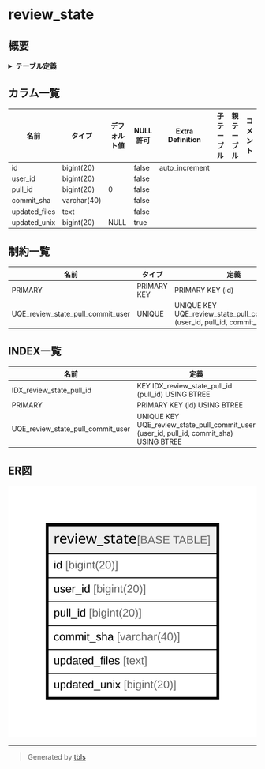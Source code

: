 # review_state

## 概要

<details>
<summary><strong>テーブル定義</strong></summary>

```sql
CREATE TABLE `review_state` (
  `id` bigint(20) NOT NULL AUTO_INCREMENT,
  `user_id` bigint(20) NOT NULL,
  `pull_id` bigint(20) NOT NULL DEFAULT 0,
  `commit_sha` varchar(40) NOT NULL,
  `updated_files` text NOT NULL,
  `updated_unix` bigint(20) DEFAULT NULL,
  PRIMARY KEY (`id`),
  UNIQUE KEY `UQE_review_state_pull_commit_user` (`user_id`,`pull_id`,`commit_sha`),
  KEY `IDX_review_state_pull_id` (`pull_id`)
) ENGINE=InnoDB DEFAULT CHARSET=utf8mb4 ROW_FORMAT=DYNAMIC
```

</details>

## カラム一覧

| 名前            | タイプ         | デフォルト値       | NULL許可   | Extra Definition | 子テーブル      | 親テーブル      | コメント     |
| ------------- | ----------- | ------------ | -------- | ---------------- | ---------- | ---------- | -------- |
| id            | bigint(20)  |              | false    | auto_increment   |            |            |          |
| user_id       | bigint(20)  |              | false    |                  |            |            |          |
| pull_id       | bigint(20)  | 0            | false    |                  |            |            |          |
| commit_sha    | varchar(40) |              | false    |                  |            |            |          |
| updated_files | text        |              | false    |                  |            |            |          |
| updated_unix  | bigint(20)  | NULL         | true     |                  |            |            |          |

## 制約一覧

| 名前                                | タイプ         | 定義                                                                          |
| --------------------------------- | ----------- | --------------------------------------------------------------------------- |
| PRIMARY                           | PRIMARY KEY | PRIMARY KEY (id)                                                            |
| UQE_review_state_pull_commit_user | UNIQUE      | UNIQUE KEY UQE_review_state_pull_commit_user (user_id, pull_id, commit_sha) |

## INDEX一覧

| 名前                                | 定義                                                                                      |
| --------------------------------- | --------------------------------------------------------------------------------------- |
| IDX_review_state_pull_id          | KEY IDX_review_state_pull_id (pull_id) USING BTREE                                      |
| PRIMARY                           | PRIMARY KEY (id) USING BTREE                                                            |
| UQE_review_state_pull_commit_user | UNIQUE KEY UQE_review_state_pull_commit_user (user_id, pull_id, commit_sha) USING BTREE |

## ER図

![er](review_state.svg)

---

> Generated by [tbls](https://github.com/k1LoW/tbls)
